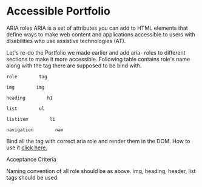# Accessible Portfolio

 ARIA roles
 ARIA is a set of attributes you can add to HTML elements that define ways to make web content and applications accessible to users with disabilities who use assistive technologies (AT).
 
 Let's re-do the Portfolio we made earlier and add aria- roles to different sections to make it more accessible.
 Following table contains role's name along with the tag there are supposed to be bind with.
 
`role        tag`

`img        img`

`heading        h1`

`list        ul`

`listitem        li`

`navigation        nav`

Bind all the tag with correct aria role and render them in the DOM.
How to use it <a href='http://web-accessibility.carnegiemuseums.org/foundations/aria/'>click here.</a></li>
 
 Acceptance Criteria
 
 Naming convention of all role should be as above.
 img, heading, header, list tags should be used.
 
